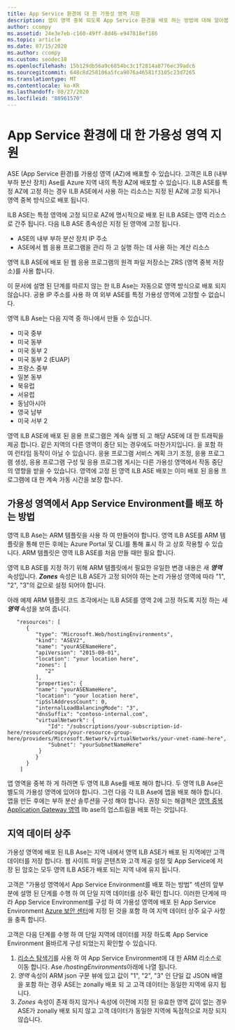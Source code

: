 ```yaml
---
title: App Service 환경에 대 한 가용성 영역 지원
description: 앱이 영역 중복 되도록 App Service 환경을 배포 하는 방법에 대해 알아봅니다.
author: ccompy
ms.assetid: 24e3e7eb-c160-49ff-8d46-e947818ef186
ms.topic: article
ms.date: 07/15/2020
ms.author: ccompy
ms.custom: seodec18
ms.openlocfilehash: 15b129db56a9c6854bc3c1f2814a8776ec39adc6
ms.sourcegitcommit: 648c8d250106a5fca9076a46581f3105c23d7265
ms.translationtype: MT
ms.contentlocale: ko-KR
ms.lasthandoff: 08/27/2020
ms.locfileid: "88961570"
---
```

# <a name="availability-zone-support-for-app-service-environments"></a>App Service 환경에 대 한 가용성 영역 지원

ASE (App Service 환경)를 가용성 영역 (AZ)에 배포할 수 있습니다.  고객은 ILB (내부 부하 분산 장치) Ase를 Azure 지역 내의 특정 AZ에 배포할 수 있습니다. ILB ASE를 특정 AZ에 고정 하는 경우 ILB ASE에서 사용 하는 리소스는 지정 된 AZ에 고정 되거나 영역 중복 방식으로 배포 됩니다.  

ILB ASE는 특정 영역에 고정 되므로 AZ에 명시적으로 배포 된 ILB ASE는 영역 리소스로 간주 됩니다. 다음 ILB ASE 종속성은 지정 된 영역에 고정 됩니다.

- ASE의 내부 부하 분산 장치 IP 주소
- ASE에서 웹 응용 프로그램을 관리 하 고 실행 하는 데 사용 하는 계산 리소스

영역 ILB ASE에 배포 된 웹 응용 프로그램의 원격 파일 저장소는 ZRS (영역 중복 저장소)를 사용 합니다.

이 문서에 설명 된 단계를 따르지 않는 한 ILB Ase는 자동으로 영역 방식으로 배포 되지 않습니다. 공용 IP 주소를 사용 하 여 외부 ASE를 특정 가용성 영역에 고정할 수 없습니다. 

영역 ILB Ase는 다음 지역 중 하나에서 만들 수 있습니다.

- 미국 중부
- 미국 동부
- 미국 동부 2
- 미국 동부 2 (EUAP)
- 프랑스 중부 
- 일본 동부
- 북유럽
- 서유럽
- 동남아시아
- 영국 남부
- 미국 서부 2

영역 ILB ASE에 배포 된 응용 프로그램은 계속 실행 되 고 해당 ASE에 대 한 트래픽을 제공 합니다. 같은 지역의 다른 영역이 중단 되는 경우에도 마찬가지입니다.  을 포함 하 여 런타임 동작이 아닐 수 있습니다. 응용 프로그램 서비스 계획 크기 조정, 응용 프로그램 생성, 응용 프로그램 구성 및 응용 프로그램 게시는 다른 가용성 영역에서 작동 중단의 영향을 받을 수 있습니다. 영역에 고정 된 영역 ILB ASE 배포는 이미 배포 된 응용 프로그램에 대 한 계속 가동 시간을 보장 합니다.

## <a name="how-to-deploy-an-app-service-environment-in-an-availability-zone"></a>가용성 영역에서 App Service Environment를 배포 하는 방법 ##

영역 ILB Ase는 ARM 템플릿을 사용 하 여 만들어야 합니다. 영역 ILB ASE를 ARM 템플릿을 통해 만든 후에는 Azure Portal 및 CLI를 통해 표시 하 고 상호 작용할 수 있습니다.  ARM 템플릿은 영역 ILB ASE를 처음 만들 때만 필요 합니다.

영역 ILB ASE를 지정 하기 위해 ARM 템플릿에서 필요한 유일한 변경 내용은 새 ***영역*** 속성입니다. ***Zones*** 속성은 ILB ASE가 고정 되어야 하는 논리 가용성 영역에 따라 "1", "2", "3"의 값으로 설정 되어야 합니다.

아래 예제 ARM 템플릿 코드 조각에서는 ILB ASE를 영역 2에 고정 하도록 지정 하는 새 ***영역*** 속성을 보여 줍니다.

```
   "resources": [
      {
         "type": "Microsoft.Web/hostingEnvironments",
         "kind": "ASEV2",
         "name": "yourASENameHere",
         "apiVersion": "2015-08-01",
         "location": "your location here",
         "zones": [
            "2"
         ],
         "properties": {
         "name": "yourASENameHere",
         "location": "your location here",
         "ipSslAddressCount": 0,
         "internalLoadBalancingMode": "3",
         "dnsSuffix": "contoso-internal.com",
         "virtualNetwork": {
             "Id": "/subscriptions/your-subscription-id-here/resourceGroups/your-resource-group-here/providers/Microsoft.Network/virtualNetworks/your-vnet-name-here",
             "Subnet": "yourSubnetNameHere"
          }
         }
      }
    ]
```

앱 영역을 중복 하 게 하려면 두 영역 ILB Ase를 배포 해야 합니다. 두 영역 ILB Ase은 별도의 가용성 영역에 있어야 합니다. 그런 다음 각 ILB Ase에 앱을 배포 해야 합니다. 앱을 만든 후에는 부하 분산 솔루션을 구성 해야 합니다. 권장 되는 해결책은 [영역 중복 Application Gateway 영역](../../application-gateway/application-gateway-autoscaling-zone-redundant.md) Ilb ase의 업스트림을 배포 하는 것입니다. 

## <a name="in-region-data-residency"></a>지역 데이터 상주 ##

가용성 영역에 배포 된 ILB Ase는 지역 내에서 영역 ILB ASE가 배포 된 지역에만 고객 데이터를 저장 합니다. 웹 사이트 파일 콘텐츠와 고객 제공 설정 및 App Service에 저장 된 암호는 모두 영역 ILB ASE가 배포 되는 지역 내에 유지 됩니다.

고객은 "가용성 영역에서 App Service Environment를 배포 하는 방법" 섹션의 앞부분에 설명 된 단계를 수행 하 여 단일 지역 데이터를 상주 확인 합니다. 이러한 단계에 따라 App Service Environment를 구성 하 여 가용성 영역에 배포 된 App Service Environment [Azure 보안 센터](https://azuredatacentermap.azurewebsites.net/)에 지정 된 것을 포함 하 여 지역 데이터 상주 요구 사항을 충족 합니다.

고객은 다음 단계를 수행 하 여 단일 지역에 데이터를 저장 하도록 App Service Environment 올바르게 구성 되었는지 확인할 수 있습니다. 

1. [리소스 탐색기](https://resources.azure.com)를 사용 하 여 App Service Environment에 대 한 ARM 리소스로 이동 합니다.  Ase */hostingEnvironments*아래에 나열 됩니다.
2. *영역* 속성이 ARM json 구문 뷰에 있고 값이 "1", "2", "3" 인 단일 값 JSON 배열을 포함 하는 경우 ASE는 zonally 배포 되 고 고객 데이터는 동일한 지역에 유지 됩니다.
2. *Zones* 속성이 존재 하지 않거나 속성에 이전에 지정 된 유효한 영역 값이 없는 경우 ASE가 zonally 배포 되지 않고 고객 데이터가 동일한 지역에 독점적으로 저장 되지 않습니다.